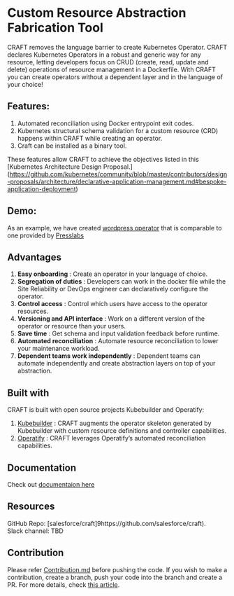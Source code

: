 # Custom Resource Abstraction Fabrication Tool

CRAFT removes the language barrier to create Kubernetes Operator. CRAFT declares Kubernetes Operators in a robust and generic way for any resource, letting developers focus on CRUD (create, read, update and delete) operations of resource management in a Dockerfile. With CRAFT you can create operators without a dependent layer and in the language of your choice!

## Features:

1. Automated reconciliation using Docker entrypoint exit codes.
2. Kubernetes structural schema validation for a custom resource (CRD) happens within CRAFT while creating an operator.
3. Craft can be installed as a binary tool. 

These features allow CRAFT to achieve the objectives listed in this [Kubernetes Architecture Design Proposal.] (https://github.com/kubernetes/community/blob/master/contributors/design-proposals/architecture/declarative-application-management.md#bespoke-application-deployment)

## Demo:
As an example, we have created [wordpress operator](https://opensource.salesforce.com/craft/tutorial/index.html) that is comparable to one provided by [Presslabs](https://github.com/presslabs/wordpress-operator)

## Advantages
1. **Easy onboarding** : Create an operator in your language of choice.
2. **Segregation of duties** : Developers can work in the docker file while the Site Reliability or DevOps engineer can declaratively configure the operator.
3. **Control access** : Control which users have access to the operator resources.
4. **Versioning and API interface** : Work on a different version of the operator or resource than your users.
5. **Save time** : Get schema and input validation feedback before runtime.
6. **Automated reconciliation** : Automate resource reconciliation to lower your maintenance workload.
7. **Dependent teams work independently** : Dependent teams can automate independently and create abstraction layers on top of your abstraction.

## Built with
CRAFT is built with open source projects Kubebuilder and Operatify:

1. [Kubebuilder](https://github.com/kubernetes-sigs/kubebuilder) : CRAFT augments the operator skeleton generated by Kubebuilder with custom resource definitions and controller capabilities.
2. [Operatify](https://github.com/operatify/operatify) : CRAFT leverages Operatify’s automated reconciliation capabilities.

## Documentation
Check out [documentaion here](https://opensource.salesforce.com/craft/) 

## Resources
GitHub Repo: [salesforce/craft]9https://github.com/salesforce/craft).  
Slack channel: TBD

## Contribution
Please refer [Contribution.md](Contribution.md) before pushing the code. If you wish to make a contribution, create a branch, push your code into the branch and create a PR. For more details, check [this article](https://opensource.com/article/19/7/create-pull-request-github). 

